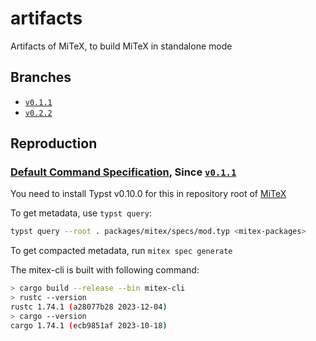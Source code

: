 # artifacts

Artifacts of MiTeX, to build MiTeX in standalone mode

## Branches

- [`v0.1.1`]
- [`v0.2.2`]

## Reproduction

### [Default Command Specification](spec/default.rkyv), Since [`v0.1.1`]

You need to install Typst v0.10.0 for this in repository root of [MiTeX](https://github.com/mitex-rs/mitex)

To get metadata, use `typst query`:

```bash
typst query --root . packages/mitex/specs/mod.typ <mitex-packages>
```

To get compacted metadata, run `mitex spec generate`

The mitex-cli is built with following command:

```bash
> cargo build --release --bin mitex-cli
> rustc --version
rustc 1.74.1 (a28077b28 2023-12-04)
> cargo --version
cargo 1.74.1 (ecb9851af 2023-10-18)
```

[`v0.1.1`]: https://github.com/mitex-rs/artifacts/tree/v0.1.1
[`v0.2.2`]: https://github.com/mitex-rs/artifacts/tree/v0.2.2
